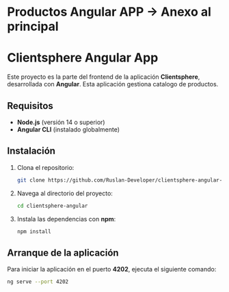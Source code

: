 # Productos Angular APP -> Anexo al principal

# Clientsphere Angular App

Este proyecto es la parte del frontend de la aplicación **Clientsphere**, desarrollada con **Angular**. Esta aplicación gestiona catalogo de productos.

## Requisitos

- **Node.js** (versión 14 o superior)
- **Angular CLI** (instalado globalmente)

## Instalación

1. Clona el repositorio:

    ```bash
    git clone https://github.com/Ruslan-Developer/clientsphere-angular-anexo-productos.git
    ```

2. Navega al directorio del proyecto:

    ```bash
    cd clientsphere-angular
    ```

3. Instala las dependencias con **npm**:

    ```bash
    npm install
    ```

## Arranque de la aplicación

Para iniciar la aplicación en el puerto **4202**, ejecuta el siguiente comando:

```bash
ng serve --port 4202


